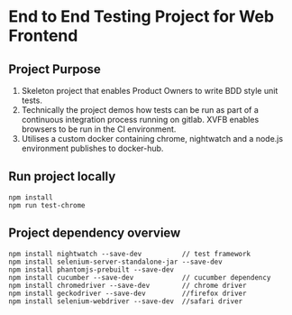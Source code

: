 # End to End Testing Project for Web Frontend

## Project Purpose
1.	Skeleton project that enables Product Owners to write BDD style unit tests.
2.	Technically the project demos how tests can be run as part of a continuous integration process running on gitlab. XVFB enables browsers to be run in the CI environment.
3.	Utilises a custom docker containing chrome, nightwatch and a node.js environment publishes to docker-hub.


## Run project locally
	npm install
	npm run test-chrome
	
## Project dependency overview
    npm install nightwatch --save-dev          // test framework
	npm install selenium-server-standalone-jar --save-dev
	npm install phantomjs-prebuilt --save-dev
    npm install cucumber --save-dev            // cucumber dependency
	npm install chromedriver --save-dev        // chrome driver
	npm install geckodriver --save-dev         //firefox driver
	npm install selenium-webdriver --save-dev  //safari driver



	
			
    